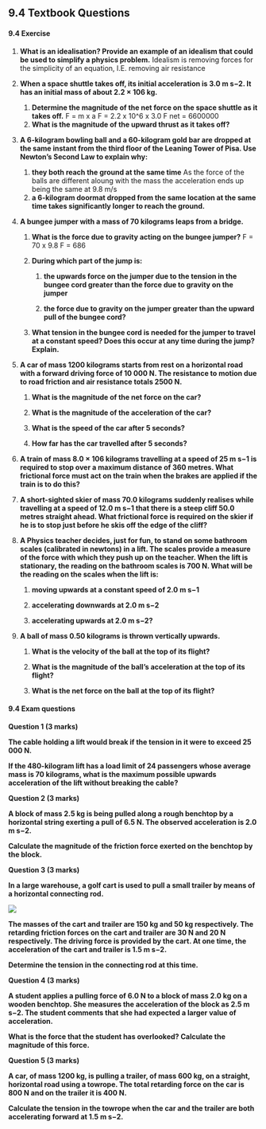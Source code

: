 ## 9.4 Textbook Questions

#### 9.4 Exercise

1. **What is an idealisation? Provide an example of an idealism that could be used to simplify a physics problem.**
    Idealism is removing forces for the simplicity of an equation, I.E. removing air resistance
2. **When a space shuttle takes off, its initial acceleration is 3.0 m s−2. It has an initial mass of about 2.2 × 106 kg.**
    
    1. **Determine the magnitude of the net force on the space shuttle as it takes off.**
        F = m x a
        F = 2.2 x 10^6 x 3.0
        F net = 6600000 
    2. **What is the magnitude of the upward thrust as it takes off?**
        
3. **A 6-kilogram bowling ball and a 60-kilogram gold bar are dropped at the same instant from the third floor of the Leaning Tower of Pisa. Use Newton’s Second Law to explain why:**
    
    1. **they both reach the ground at the same time**
        As the force of the balls are different aloung with the mass the acceleration ends up being the same at 9.8 m/s
    2. **a 6-kilogram doormat dropped from the same location at the same time takes significantly longer to reach the ground.**
        
4. **A bungee jumper with a mass of 70 kilograms leaps from a bridge.**
    
    1. **What is the force due to gravity acting on the bungee jumper?**
        F = 70 x 9.8 
        F = 686
    2. **During which part of the jump is:**
        
        1. **the upwards force on the jumper due to the tension in the bungee cord greater than the force due to gravity on the jumper**
	             
        2. **the force due to gravity on the jumper greater than the upward pull of the bungee cord?**
            
    3. **What tension in the bungee cord is needed for the jumper to travel at a constant speed? Does this occur at any time during the jump? Explain.**
        
5. **A car of mass 1200 kilograms starts from rest on a horizontal road with a forward driving force of 10 000 N. The resistance to motion due to road friction and air resistance totals 2500 N.**
    
    1. **What is the magnitude of the net force on the car?**
        
    2. **What is the magnitude of the acceleration of the car?**
        
    3. **What is the speed of the car after 5 seconds?**
        
    4. **How far has the car travelled after 5 seconds?**
        
6. **A train of mass 8.0 × 106 kilograms travelling at a speed of 25 m s−1 is required to stop over a maximum distance of 360 metres. What frictional force must act on the train when the brakes are applied if the train is to do this?**
    
7. **A short-sighted skier of mass 70.0 kilograms suddenly realises while travelling at a speed of 12.0 m s−1 that there is a steep cliff 50.0 metres straight ahead. What frictional force is required on the skier if he is to stop just before he skis off the edge of the cliff?**
    
8. **A Physics teacher decides, just for fun, to stand on some bathroom scales (calibrated in newtons) in a lift. The scales provide a measure of the force with which they push up on the teacher. When the lift is stationary, the reading on the bathroom scales is 700 N. What will be the reading on the scales when the lift is:**
    
    1. **moving upwards at a constant speed of 2.0 m s−1**
        
    2. **accelerating downwards at 2.0 m s−2**
        
    3. **accelerating upwards at 2.0 m s−2?**
        
9. **A ball of mass 0.50 kilograms is thrown vertically upwards.**
    
    1. **What is the velocity of the ball at the top of its flight?**
        
    2. **What is the magnitude of the ball’s acceleration at the top of its flight?**
        
    3. **What is the net force on the ball at the top of its flight?**
        

#### **9.4 Exam questions**

**[](https://content2.learnon.com.au/embedded-searchlight?&isbn=9781119887843&assetid=tlvd-4386)Question 1 (3 marks)**

**The cable holding a lift would break if the tension in it were to exceed 25 000 N.**

**If the 480-kilogram lift has a load limit of 24 passengers whose average mass is 70 kilograms, what is the maximum possible upwards acceleration of the lift without breaking the cable?**

**[](https://content2.learnon.com.au/embedded-searchlight?&isbn=9781119887843&assetid=tlvd-4387)Question 2 (3 marks)**

**A block of mass 2.5 kg is being pulled along a rough benchtop by a horizontal string exerting a pull of 6.5 N. The observed acceleration is 2.0 m s−2.**

**Calculate the magnitude of the friction force exerted on the benchtop by the block.**

**[](https://content2.learnon.com.au/embedded-searchlight?&isbn=9781119887843&assetid=tlvd-4388)Question 3 (3 marks)**

**In a large warehouse, a golf cart is used to pull a small trailer by means of a horizontal connecting rod.**

**[![](https://content2.learnon.com.au/secure/ebooks/97811198/9781119887843/images/c09f50.png)](https://content2.learnon.com.au/secure/ebooks/97811198/9781119887843/images/lightwindow/c09f50.png)**

**The masses of the cart and trailer are 150 kg and 50 kg respectively. The retarding friction forces on the cart and trailer are 30 N and 20 N respectively. The driving force is provided by the cart. At one time, the acceleration of the cart and trailer is 1.5 m s−2.**

**Determine the tension in the connecting rod at this time.**

**[](https://content2.learnon.com.au/embedded-searchlight?&isbn=9781119887843&assetid=tlvd-4389)Question 4 (3 marks)**

**A student applies a pulling force of 6.0 N to a block of mass 2.0 kg on a wooden benchtop. She measures the acceleration of the block as 2.5 m s−2. The student comments that she had expected a larger value of acceleration.**

**What is the force that the student has overlooked? Calculate the magnitude of this force.**

**[](https://content2.learnon.com.au/embedded-searchlight?&isbn=9781119887843&assetid=tlvd-4390)Question 5 (3 marks)**

**A car, of mass 1200 kg, is pulling a trailer, of mass 600 kg, on a straight, horizontal road using a towrope. The total retarding force on the car is 800 N and on the trailer it is 400 N.**

**Calculate the tension in the towrope when the car and the trailer are both accelerating forward at 1.5 m s−2.**